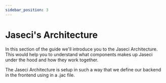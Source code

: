 ```yaml
---
sidebar_position: 3
---
```


# Jaseci's Architecture

In this section of the guide we'll introduce you to the Jaseci Architecture. This would help you to understand what components makes up Jaseci under the hood and how they work together.

The Jaseci Architecture is setup in such a way that we define our backend in the frontend using in a .jac file.
